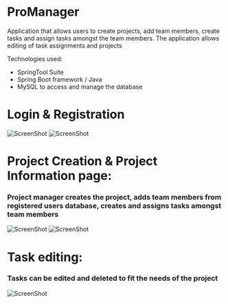 # ProManager

Application that allows users to create projects, add team members, create tasks and assign tasks 
amongst the team members.
The application allows editing of task assignments and projects

Technologies used: 
- SpringTool Suite
- Spring Boot framework / Java
- MySQL to access and manage the database

# Login & Registration 
![ScreenShot](./ProManager_images/LogIn) 
![ScreenShot](./ProManager_images/Registration) 

# Project Creation & Project Information page: 
### Project manager creates the project, adds team members from registered users database, creates and assigns tasks amongst team members
![ScreenShot](./ProManager_images/project_creation)
![ScreenShot](./ProManager_images/project_info)

# Task editing:
### Tasks can be edited and deleted to fit the needs of the project
![ScreenShot](./ProManager_images/task_editing)
